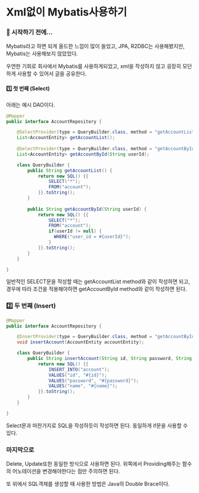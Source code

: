 # Xml없이 Mybatis사용하기



###  🎊 시작하기 전에...

Mybatis라고 하면 되게 올드한 느낌이 많이 들었고, JPA, R2DBC는 사용해봤지만, Mybatis는 사용해보지 않았었다.

우연한 기회로 회사에서 Mybatis를 사용하게되었고, xml을 작성하지 않고 굉장히 모던하게 사용할 수 있어서 글을 공유한다.

#### 1️⃣ 첫 번째 (Select)

아래는 예시 DAO이다.

```java
@Mapper
public interface AccountRepository {

    @SelectProvider(type = QueryBuilder.class, method = "getAccountList")
    List<AccountEntity> getAccountList();
  
  	@SelectProvider(type = QueryBuilder.class, method = "getAccountById")
    List<AccountEntity> getAccountById(String userId);

    class QueryBuilder {
        public String getAccountList() {
            return new SQL() {{
                SELECT("*");
                FROM("account");
            }}.toString();
        }
      
      	public String getAccountById(String userId) {
          	return new SQL() {{
              	SELECT("*");
              	FROM("account");
              	if(userId != null) {
                  WHERE("user_id = #{userId}");
                }
            }}.toString();
        }
    }

}
```

일반적인 SELECT문을 작성할 때는 getAccountList method와 같이 작성하면 되고, 경우에 따라 조건을 적용해야하면 getAccountById method와 같이 작성하면 된다.

### 2️⃣ 두 번째 (Insert)

```java
@Mapper
public interface AccountRepository {

    @InsertProvider(type = QueryBuilder.class, method = "getAccountById")
    void insertAccount(AccountEntity accountEntity);

    class QueryBuilder {
        public String insertAccount(String id, String password, String name) {
            return new SQL() {{
                INSERT_INTO("account");
                VALUES("id", "#{id}");
                VALUES("password", "#{password}");
                VALUES("name", "#{name}");
            }}.toString();
        }
    }

}
```

Select문과 마찬가지로 SQL을 작성하듯이 작성하면 된다. 동일하게 if문을 사용할 수 있다.



### 마지막으로

Delete, Update또한 동일한 방식으로 사용하면 된다. 위쪽에서 Providing해주는 함수의 어노테이션을 변경해야한다는 점만 주의하면 된다.

또 위에서 SQL객체를 생성할 때 사용한 방법은 Java의 Double Brace이다.
